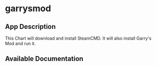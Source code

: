 # garrysmod

## App Description

This Chart will download and install SteamCMD. It will also install Garry's Mod and run it.

## Available Documentation

